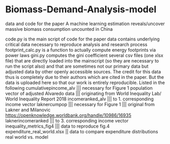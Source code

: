 # Biomass-Demand-Analysis-model
data and code for the paper A machine learning estimation reveals/uncover massive biomass consumption uncounted in China

code.py is the main script of code for the paper
data contains underlying critical data necessary to reproduce analysis and research process
footprint_calc.py is a function to actually compute energy footprints via power laws
gini.py computes the gini coefficient
several csv files (one xlsx file) that are directly loaded into the mainscript (so they are necessary to run the script also) and that are sometimes not our primary data but adjusted data by other openly accessible sources. The credit for this data thus is completely due to their authors which are cited in the paper. But the data is uploaded here so that our work is entirely reproducible. Listed in the following
cumulativepincome_alv ||| necessary for Figure 1 population vector of adjusted Alvaredo data ||| originating from World Inequality Lab/ World Inequality Report 2018
incomeranked_alv ||| to 1. corresponding income vector
laknercumpop ||| necessary for Figure 1 ||| original from Lakner and Milanovic https://openknowledge.worldbank.org/handle/10986/16935
laknerincomeranked ||| to 3. corresponding income vector
inequality_metrics_fig4 ||| data to reproduce fig.4
expenditure_real_world.xlsx || data to compare expenditure distributions real world vs. model
